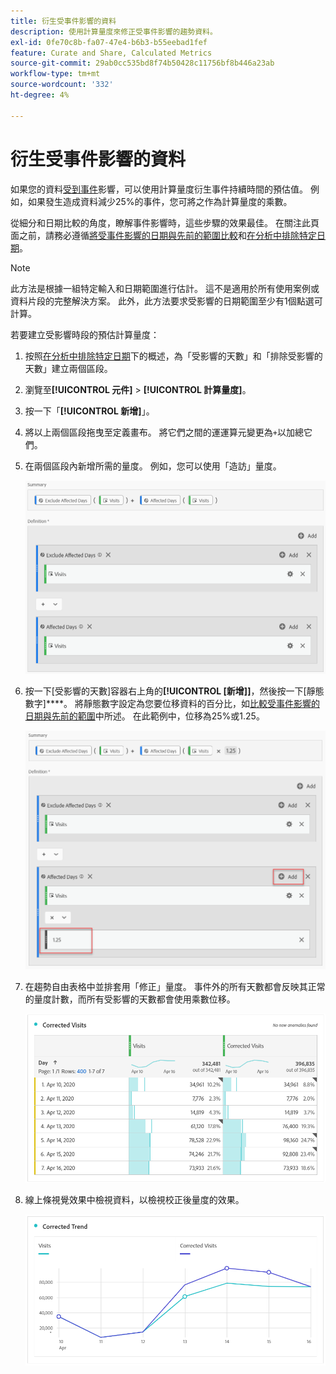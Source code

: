 ```yaml
---
title: 衍生受事件影響的資料
description: 使用計算量度來修正受事件影響的趨勢資料。
exl-id: 0fe70c8b-fa07-47e4-b6b3-b55eebad1fef
feature: Curate and Share, Calculated Metrics
source-git-commit: 29ab0cc535bd8f74b50428c11756bf8b446a23ab
workflow-type: tm+mt
source-wordcount: '332'
ht-degree: 4%

---
```


# 衍生受事件影響的資料

如果您的資料[受到事件](overview.md)影響，可以使用計算量度衍生事件持續時間的預估值。 例如，如果發生造成資料減少25%的事件，您可將之作為計算量度的乘數。

從細分和日期比較的角度，瞭解事件影響時，這些步驟的效果最佳。 在關注此頁面之前，請務必遵循[將受事件影響的日期與先前的範圍比較](compare-dates.md)和[在分析中排除特定日期](segments.md)。

>[!NOTE]
>
>此方法是根據一組特定輸入和日期範圍進行估計。 這不是適用於所有使用案例或資料片段的完整解決方案。 此外，此方法要求受影響的日期範圍至少有1個點選可計算。

若要建立受影響時段的預估計算量度：

1. 按照[在分析中排除特定日期](segments.md)下的概述，為「受影響的天數」和「排除受影響的天數」建立兩個區段。
2. 瀏覽至&#x200B;**[!UICONTROL 元件]** > **[!UICONTROL 計算量度]**。
3. 按一下「**[!UICONTROL 新增]**」。
4. 將以上兩個區段拖曳至定義畫布。 將它們之間的運運算元變更為`+`以加總它們。
5. 在兩個區段內新增所需的量度。 例如，您可以使用「造訪」量度。

   ![區段產生器](assets/event_segment_builder.png)

6. 按一下[受影響的天數]容器右上角的&#x200B;**[!UICONTROL [新增]]**，然後按一下[靜態數字]****。 將靜態數字設定為您要位移資料的百分比，如[比較受事件影響的日期與先前的範圍](compare-dates.md)中所述。 在此範例中，位移為25%或1.25。

   ![靜態數字](assets/event_static_number.png)

7. 在趨勢自由表格中並排套用「修正」量度。 事件外的所有天數都會反映其正常的量度計數，而所有受影響的天數都會使用乘數位移。

   ![修正的量度](assets/event_corrected.png)

8. 線上條視覺效果中檢視資料，以檢視校正後量度的效果。

   ![已更正的行](assets/event_line.png)
